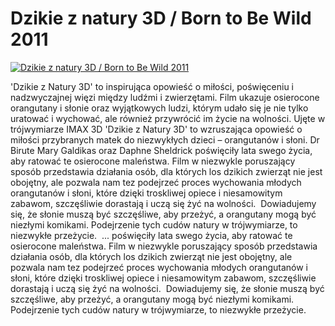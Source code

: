 Dzikie z natury 3D / Born to Be Wild 2011 
=============
[![Dzikie z natury 3D / Born to Be Wild 2011 ](http://vidos.pl/images/player.gif)](http://vidos.pl/dzikie-z-natury-3d-born-to-be-wild-2011)

 'Dzikie z Natury 3D' to inspirująca opowieść o miłości, poświęceniu i nadzwyczajnej więzi między ludźmi i zwierzętami. Film ukazuje osierocone orangutany i słonie oraz wyjątkowych ludzi, którym udało się je nie tylko uratować i wychować, ale również przywrócić im życie na wolności. Ujęte w trójwymiarze IMAX 3D 'Dzikie z Natury 3D' to wzruszająca opowieść o miłości przybranych matek do niezwykłych dzieci – orangutanów i słoni. Dr Birute Mary Galdikas oraz Daphne Sheldrick poświęciły lata swego życia, aby ratować te osierocone maleństwa. Film w niezwykle poruszający sposób przedstawia działania osób, dla których los dzikich zwierząt nie jest obojętny, ale pozwala nam tez podejrzeć proces wychowania młodych orangutanów i słoni, które dzięki troskliwej opiece i niesamowitym zabawom, szczęśliwie dorastają i uczą się żyć na wolności.  Dowiadujemy się, że słonie muszą być szczęśliwe, aby przeżyć, a orangutany mogą być niezłymi komikami. Podejrzenie tych cudów natury w trójwymiarze, to niezwykłe przeżycie.    ... poświęciły lata swego życia, aby ratować te osierocone maleństwa. Film w niezwykle poruszający sposób przedstawia działania osób, dla których los dzikich zwierząt nie jest obojętny, ale pozwala nam tez podejrzeć proces wychowania młodych orangutanów i słoni, które dzięki troskliwej opiece i niesamowitym zabawom, szczęśliwie dorastają i uczą się żyć na wolności.  Dowiadujemy się, że słonie muszą być szczęśliwe, aby przeżyć, a orangutany mogą być niezłymi komikami. Podejrzenie tych cudów natury w trójwymiarze, to niezwykłe przeżycie. 
